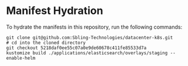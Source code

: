 # Manifest Hydration

To hydrate the manifests in this repository, run the following commands:

```shell
git clone git@github.com:Sbling-Technologies/datacenter-k8s.git
# cd into the cloned directory
git checkout 5218daf0ee55c07a0e9de60678c411fe85533d7a
kustomize build ./applications/elasticsearch/overlays/staging --enable-helm
```
